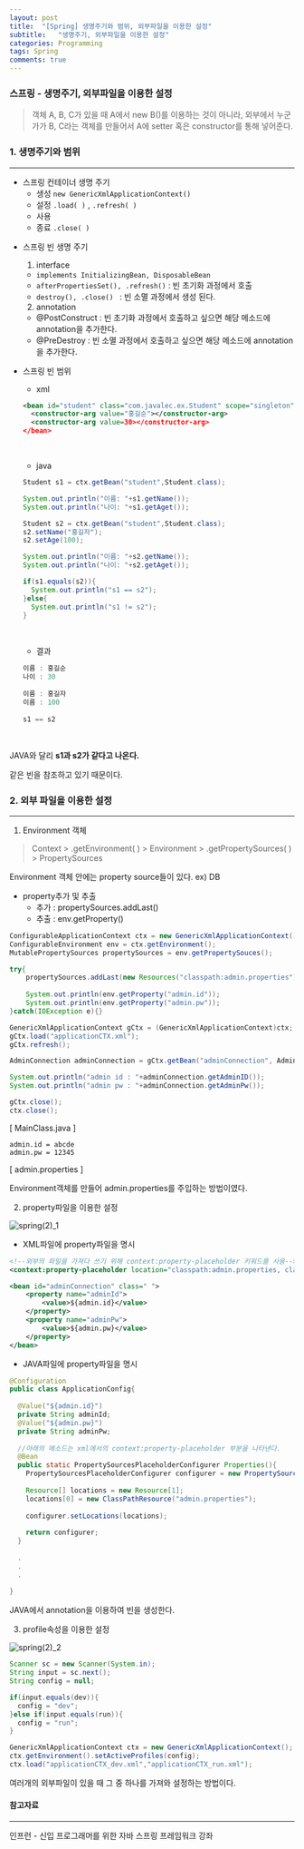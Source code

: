 ```yaml
---
layout: post
title:  "[Spring] 생명주기와 범위, 외부파일을 이용한 설정"
subtitle:   "생명주기, 외부파일을 이용한 설정"
categories: Programming
tags: Spring
comments: true
---
```


### 스프링 - 생명주기, 외부파일을 이용한 설정



>  객체 A, B, C가 있을 때 A에서 new B()를 이용하는 것이 아니라, 외부에서 누군가가 B, C라는 객체를 만들어서 A에 setter 혹은 constructor를 통해 넣어준다.



### 1. 생명주기와 범위

---

- 스프링 컨테이너 생명 주기
  - 생성 `new GenericXmlApplicationContext()` 
  - 설정 `.load( )` , `.refresh( )`
  - 사용 
  - 종료 `.close( )`





* 스프링 빈 생명 주기

  1) interface

  * `implements InitializingBean, DisposableBean`
  * `afterPropertiesSet(), .refresh()` : 빈 초기화 과정에서 호출
  * `destroy(), .close() ` : 빈 소멸 과정에서 생성 된다.  

  2) annotation

  * @PostConstruct : 빈 초기화 과정에서 호출하고 싶으면 해당 메소드에 annotation을 추가한다.
  * @PreDestroy : 빈 소멸 과정에서 호출하고 싶으면 해당 메소드에 annotation을 추가한다.





- 스프링 빈 범위

  - xml

  ```xml
  <bean id="student" class="com.javalec.ex.Student" scope="singleton">
  	<constructor-arg value="홍길순"></constructor-arg>
  	<constructor-arg value=30></constructor-arg>
  </bean>
  ```

  ​

  - java

  ```java
  Student s1 = ctx.getBean("student",Student.class);

  System.out.println("이름: "+s1.getName());
  System.out.println("나이: "+s1.getAget());

  Student s2 = ctx.getBean("student",Student.class);
  s2.setName("홍길자");
  s2.setAge(100);

  System.out.println("이름: "+s2.getName());
  System.out.println("나이: "+s2.getAget());

  if(s1.equals(s2)){
    System.out.println("s1 == s2");
  }else{
    System.out.println("s1 != s2");
  }
  ```

  ​

  - 결과

  ```java
  이름 : 홍길순
  나이 : 30
    
  이름 : 홍길자
  이름 : 100
    
  s1 == s2
  ```

  ​

JAVA와 달리 **s1과 s2가 같다고 나온다.**

같은 빈을 참조하고 있기 때문이다.





### 2. 외부 파일을 이용한 설정

---



1) Environment 객체

> Context > .getEnvironment( ) > Environment > .getPropertySources( ) > PropertySources



Environment 객체 안에는 property source들이 있다. ex) DB

- property추가 및 추출
  - 추가 : propertySources.addLast()
  - 추출 : env.getProperty()



```java
ConfigurableApplicationContext ctx = new GenericXmlApplicationContext();
ConfigurableEnvironment env = ctx.getEnvironment();
MutablePropertySources propertySources = env.getPropertySouces();

try{
  	propertySources.addLast(new Resources("classpath:admin.properties"));
  
    System.out.println(env.getProperty("admin.id"));
	System.out.println(env.getProperty("admin.pw"));
}catch(IOException e){}

GenericXmlApplicationContext gCtx = (GenericXmlApplicationContext)ctx;
gCtx.load("applicationCTX.xml");
gCtx.refresh();

AdminConnection adminConnection = gCtx.getBean("adminConnection", AdminConnection.class);

System.out.println("admin id : "+adminConnection.getAdminID());
System.out.println("admin pw : "+adminConnection.getAdminPw());

gCtx.close();
ctx.close();

```

[ MainClass.java ]





```properties
admin.id = abcde
admin.pw = 12345
```

[ admin.properties ]



Environment객체를 만들어 admin.properties를 주입하는 방법이였다.





2) property파일을 이용한 설정

![spring(2)_1]()

- XML파일에 property파일을 명시

```xml
<!--외부의 파일을 가져다 쓰기 위해 context:property-placeholder 키워드를 사용-->
<context:property-placeholder location="classpath:admin.properties, classpath:sub_admin.properties"/>

<bean id="adminConnection" class=" ">
	<property name="adminId">
		<value>${admin.id}</value>
	</property>
 	<property name="adminPw">
		<value>${admin.pw}</value>
	</property>
</bean>
```



- JAVA파일에 property파일을 명시

```java
@Configuration
public class ApplicationConfig{
  
  @Value("${admin.id}")
  private String adminId;
  @Value("${admin.pw}")
  private String adminPw;
  
  //아래의 메소드는 xml에서의 context:property-placeholder 부분을 나타낸다.
  @Bean
  public static PropertySourcesPlaceholderConfigurer Properties(){
    PropertySourcesPlaceholderConfigurer configurer = new PropertySourcesPlaceholderConfigurer();
    
    Resource[] locations = new Resource[1];
    locations[0] = new ClassPathResource("admin.properties");
    
    configurer.setLocations(locations);
    
    return configurer;
  }
  
  .
  .
  .
    
}
```

JAVA에서 annotation을 이용하여 빈을 생성한다.





3) profile속성을 이용한 설정

![spring(2)_2]()



```java
Scanner sc = new Scanner(System.in);
String input = sc.next();
String config = null;

if(input.equals(dev)){
  config = "dev";
}else if(input.equals(run)){
  config = "run";
}

GenericXmlApplicationContext ctx = new GenericXmlApplicationContext();
ctx.getEnvironment().setActiveProfiles(config);
ctx.load("applicationCTX_dev.xml","applicationCTX_run.xml");
```

여러개의 외부파일이 있을 때 그 중 하나를 가져와 설정하는 방법이다. 





#### 참고자료

---

인프런 - 신입 프로그래머를 위한 자바 스프링 프레임워크 강좌 

[](https://www.inflearn.com/course/%EC%9E%90%EB%B0%94-%EC%8A%A4%ED%94%84%EB%A7%81-%EA%B0%95%EC%A2%8C/)